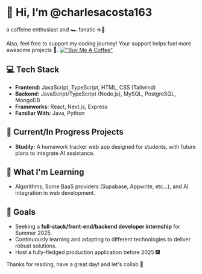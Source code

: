 # 👋 Hi, I’m **@charlesacosta163**

a caffeine enthusiast and 🏎️ fanatic ☕💪

Also, feel free to support my coding journey! Your support helps fuel more awesome projects 🚀.
[!["Buy Me A Coffee"](https://www.buymeacoffee.com/assets/img/custom_images/orange_img.png)](https://www.buymeacoffee.com/charlesacosta163)

## 💻 Tech Stack
- **Frontend:** JavaScript, TypeScript, HTML, CSS (Tailwind)  
- **Backend:** JavaScript/TypeScript (Node.js), MySQL, PostgreSQL, MongoDB
- **Frameworks:** React, Next.js, Express
- **Familiar With:** Java, Python

## 🚀 Current/In Progress Projects
- **Studily:** A homework tracker web app designed for students, with future plans to integrate AI assistance.  

## 🌱 What I'm Learning
- Algorithms, Some BaaS providers (Supabase, Appwrite, etc...), and AI integration in web development.

## 🎯 Goals
- Seeking a **full-stack/front-end/backend developer internship** for Summer 2025.  
- Continuously learning and adapting to different technologies to deliver robust solutions.
- Host a fully-fledged production application before 2025 🎆

Thanks for reading, have a great day! and let's collab 🫡
<!---
charlesacosta163/charlesacosta163 is a ✨ special ✨ repository because its `README.md` (this file) appears on your GitHub profile.
You can click the Preview link to take a look at your changes.
--->
